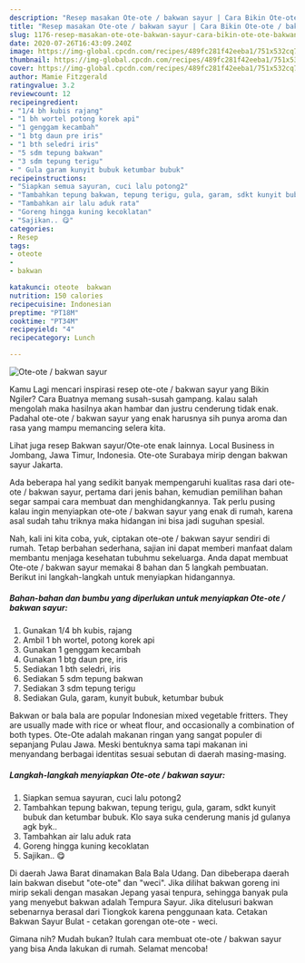 ```yaml
---
description: "Resep masakan Ote-ote / bakwan sayur | Cara Bikin Ote-ote / bakwan sayur Yang Enak dan Simpel"
title: "Resep masakan Ote-ote / bakwan sayur | Cara Bikin Ote-ote / bakwan sayur Yang Enak dan Simpel"
slug: 1176-resep-masakan-ote-ote-bakwan-sayur-cara-bikin-ote-ote-bakwan-sayur-yang-enak-dan-simpel
date: 2020-07-26T16:43:09.240Z
image: https://img-global.cpcdn.com/recipes/489fc281f42eeba1/751x532cq70/ote-ote-bakwan-sayur-foto-resep-utama.jpg
thumbnail: https://img-global.cpcdn.com/recipes/489fc281f42eeba1/751x532cq70/ote-ote-bakwan-sayur-foto-resep-utama.jpg
cover: https://img-global.cpcdn.com/recipes/489fc281f42eeba1/751x532cq70/ote-ote-bakwan-sayur-foto-resep-utama.jpg
author: Mamie Fitzgerald
ratingvalue: 3.2
reviewcount: 12
recipeingredient:
- "1/4 bh kubis rajang"
- "1 bh wortel potong korek api"
- "1 genggam kecambah"
- "1 btg daun pre iris"
- "1 bth seledri iris"
- "5 sdm tepung bakwan"
- "3 sdm tepung terigu"
- " Gula garam kunyit bubuk ketumbar bubuk"
recipeinstructions:
- "Siapkan semua sayuran, cuci lalu potong2"
- "Tambahkan tepung bakwan, tepung terigu, gula, garam, sdkt kunyit bubuk dan ketumbar bubuk. Klo saya suka cenderung manis jd gulanya agk byk.."
- "Tambahkan air lalu aduk rata"
- "Goreng hingga kuning kecoklatan"
- "Sajikan.. 😋"
categories:
- Resep
tags:
- oteote
- 
- bakwan

katakunci: oteote  bakwan 
nutrition: 150 calories
recipecuisine: Indonesian
preptime: "PT18M"
cooktime: "PT34M"
recipeyield: "4"
recipecategory: Lunch

---
```



![Ote-ote / bakwan sayur](https://img-global.cpcdn.com/recipes/489fc281f42eeba1/751x532cq70/ote-ote-bakwan-sayur-foto-resep-utama.jpg)

Kamu Lagi mencari inspirasi resep ote-ote / bakwan sayur yang Bikin Ngiler? Cara Buatnya memang susah-susah gampang. kalau salah mengolah maka hasilnya akan hambar dan justru cenderung tidak enak. Padahal ote-ote / bakwan sayur yang enak harusnya sih punya aroma dan rasa yang mampu memancing selera kita.

Lihat juga resep Bakwan sayur/Ote-ote enak lainnya. Local Business in Jombang, Jawa Timur, Indonesia. Ote-ote Surabaya mirip dengan bakwan sayur Jakarta.

Ada beberapa hal yang sedikit banyak mempengaruhi kualitas rasa dari ote-ote / bakwan sayur, pertama dari jenis bahan, kemudian pemilihan bahan segar sampai cara membuat dan menghidangkannya. Tak perlu pusing kalau ingin menyiapkan ote-ote / bakwan sayur yang enak di rumah, karena asal sudah tahu triknya maka hidangan ini bisa jadi suguhan spesial.


Nah, kali ini kita coba, yuk, ciptakan ote-ote / bakwan sayur sendiri di rumah. Tetap berbahan sederhana, sajian ini dapat memberi manfaat dalam membantu menjaga kesehatan tubuhmu sekeluarga. Anda dapat membuat Ote-ote / bakwan sayur memakai 8 bahan dan 5 langkah pembuatan. Berikut ini langkah-langkah untuk menyiapkan hidangannya.

<!--inarticleads1-->

##### Bahan-bahan dan bumbu yang diperlukan untuk menyiapkan Ote-ote / bakwan sayur:

1. Gunakan 1/4 bh kubis, rajang
1. Ambil 1 bh wortel, potong korek api
1. Gunakan 1 genggam kecambah
1. Gunakan 1 btg daun pre, iris
1. Sediakan 1 bth seledri, iris
1. Sediakan 5 sdm tepung bakwan
1. Sediakan 3 sdm tepung terigu
1. Sediakan  Gula, garam, kunyit bubuk, ketumbar bubuk


Bakwan or bala bala are popular Indonesian mixed vegetable fritters. They are usually made with rice or wheat flour, and occasionally a combination of both types. Ote-Ote adalah makanan ringan yang sangat populer di sepanjang Pulau Jawa. Meski bentuknya sama tapi makanan ini menyandang berbagai identitas sesuai sebutan di daerah masing-masing. 

<!--inarticleads2-->

##### Langkah-langkah menyiapkan Ote-ote / bakwan sayur:

1. Siapkan semua sayuran, cuci lalu potong2
1. Tambahkan tepung bakwan, tepung terigu, gula, garam, sdkt kunyit bubuk dan ketumbar bubuk. Klo saya suka cenderung manis jd gulanya agk byk..
1. Tambahkan air lalu aduk rata
1. Goreng hingga kuning kecoklatan
1. Sajikan.. 😋


Di daerah Jawa Barat dinamakan Bala Bala Udang. Dan dibeberapa daerah lain bakwan disebut &#34;ote-ote&#34; dan &#34;weci&#34;. Jika dilihat bakwan goreng ini mirip sekali dengan masakan Jepang yasai tenpura, sehingga banyak pula yang menyebut bakwan adalah Tempura Sayur. Jika ditelusuri bakwan sebenarnya berasal dari Tiongkok karena penggunaan kata. Cetakan Bakwan Sayur Bulat - cetakan gorengan ote-ote - weci. 

Gimana nih? Mudah bukan? Itulah cara membuat ote-ote / bakwan sayur yang bisa Anda lakukan di rumah. Selamat mencoba!
